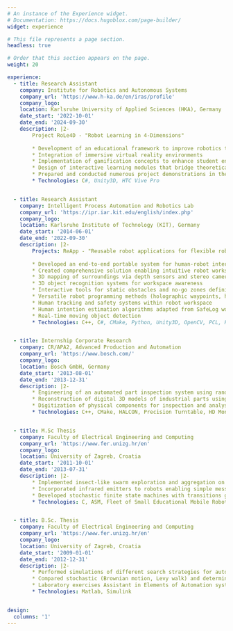 ```yaml
---
# An instance of the Experience widget.
# Documentation: https://docs.hugoblox.com/page-builder/
widget: experience

# This file represents a page section.
headless: true

# Order that this section appears on the page.
weight: 20

experience:
  - title: Research Assistant
    company: Institute for Robotics and Autonomous Systems
    company_url: 'https://www.h-ka.de/en/iras/profile'
    company_logo: 
    location: Karlsruhe University of Applied Sciences (HKA), Germany
    date_start: '2022-10-01'
    date_end: '2024-09-30'
    description: |2-
        Project RoLe4D - "Robot Learning in 4-Dimensions"
        
        * Development of an educational framework to improve robotics teaching
        * Integration of immersive virtual reality environments
        * Implementation of gamification concepts to enhance student engagement
        * Design of interactive learning modules that bridge theoretical concepts with practical applications
        * Prepared and conducted numerous project demonstrations in the "XR Lab" of the University
        * Technologies: C#, Unity3D, HTC Vive Pro


  - title: Research Assistant
    company: Intelligent Process Automation and Robotics Lab
    company_url: 'https://ipr.iar.kit.edu/english/index.php'
    company_logo: 
    location: Karlsruhe Institute of Technology (KIT), Germany
    date_start: '2014-06-01'
    date_end: '2022-09-30'
    description: |2-
        Projects: ReApp - "Reusable robot applications for flexible robot systems based on ROS Industrial", SafeLog - "Safe human-robot interaction in logistic applications for highly flexible warehouses", SkillPro, QBIIK, ROBDEKON, and other initiatives
        
        * Developed an end-to-end portable system for human-robot interaction based on the Microsoft HoloLens, focused on industrial robot arms
        * Created comprehensive solution enabling intuitive robot workspace definition, programming, and safe interaction
        * 3D mapping of surroundings via depth sensors and stereo cameras
        * 3D object recognition systems for workspace awareness
        * Interactive tools for static obstacles and no-go zones definitions
        * Versatile robot programming methods (holographic waypoints, hand guidance, tracked input devices)
        * Human tracking and safety systems within robot workspace
        * Human intention estimation algorithms adapted from SafeLog work
        * Real-time moving object detection
        * Technologies: C++, C#, CMake, Python, Unity3D, OpenCV, PCL, ROS, Moveit, PyTorch, Microsoft HoloLens 1, HoloLens 2, HTC Vive, KUKA KR-16, KR-5, Universal Robotics UR-10, ART DTRACK3, SICK PIM-60/Inspector, TriSpector1000, Custom Hardware


  - title: Internship Corporate Research
    company: CR/APA2, Advanced Production and Automation
    company_url: 'https://www.bosch.com/'
    company_logo: 
    location: Bosch GmbH, Germany
    date_start: '2013-08-01'
    date_end: '2013-12-31'
    description: |2-
        * Engineering of an automated part inspection system using random forest classifiers for defect detection and quality control
        * Reconstruction of digital 3D models of industrial parts using multi-view silhouette technique
        * Digitization of physical components for inspection and analysis
        * Technologies: C++, CMake, HALCON, Precision Turntable, HD Monocular Grayscale Camera, Monochromatic Illumination with diffusion plate


  - title: M.Sc Thesis
    company: Faculty of Electrical Engineering and Computing
    company_url: 'https://www.fer.unizg.hr/en'
    company_logo: 
    location: University of Zagreb, Croatia
    date_start: '2011-10-01'
    date_end: '2013-07-31'
    description: |2-
        * Implemented insect-like swarm exploration and aggregation on a fleet of simple, small educational mobile robots
        * Incorporated infrared emitters to robots enabling simple message passing between units
        * Developed stochastic finite state machines with transitions governed by sensor signals and probability distributions
        * Technologies: C, ASM, Fleet of Small Educational Mobile Robots, Overhead Monocular Camera, IR Emitters and Detectors


  - title: B.Sc. Thesis
    company: Faculty of Electrical Engineering and Computing
    company_url: 'https://www.fer.unizg.hr/en'
    company_logo: 
    location: University of Zagreb, Croatia
    date_start: '2009-01-01'
    date_end: '2012-12-31'
    description: |2-
        * Performed simulations of different search strategies for autonomous robots with limited sensor coverage and computational power
        * Compared stochastic (Brownian motion, Levy walk) and deterministic methods (spiral and zig-zag patterns)
        * Laboratory exercises Assistant in Elements of Automation systems, Electromagnetic fields, and Electronics
        * Technologies: Matlab, Simulink


design:
  columns: '1'
---
```

